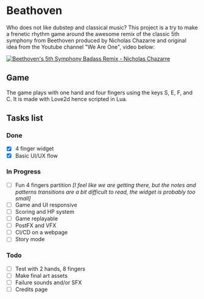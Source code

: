 # Beathoven

Who does not like dubstep and classical music? This project is a try to make a frenetic rhythm game around the awesome remix of the classic 5th symphony from Beethoven produced by Nicholas Chazarre and original idea from the Youtube channel "We Are One", video below: 

[![Beethoven's 5th Symphony Badass Remix - Nicholas Chazarre](https://img.youtube.com/vi/oTjh29xo0so/0.jpg)](https://www.youtube.com/watch?v=oTjh29xo0so)


## Game

The game plays with one hand and four fingers using the keys S, E, F, and C. 
It is made with Love2d hence scripted in Lua.

## Tasks list

### Done
- [x] 4 finger widget
- [x] Basic UI/UX flow

### In Progress
- [ ] Fun 4 fingers partition _[I feel like we are getting there, but the notes and patterns transitions are a bit difficult to read, the widget is probably too small]_
- [ ] Game and UI responsive
- [ ] Scoring and HP system
- [ ] Game replayable
- [ ] PostFX and VFX
- [ ] CI/CD on a webpage
- [ ] Story mode

### Todo
- [ ] Test with 2 hands, 8 fingers
- [ ] Make final art assets
- [ ] Failure sounds and/or SFX
- [ ] Credits page
